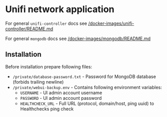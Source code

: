 # Unifi network application

For general `unifi-controller` docs see [/docker-images/unifi-controller/README.md](../../../../docker-images/external/unifi-controller/README.md)

For general `mongodb` docs see [/docker-images/mongodb/README.md](../../../../docker-images/database/mongodb/README.md)

## Installation

Before installation prepare following files:

- `/private/database-password.txt` - Password for MongoDB database (forbids trailing newline)
- `/private/webui-backup.env` - Contains following environment variables:
  - `USERNAME` - UI admin account username
  - `PASSWORD` - UI admin account password
  - `HEALTHCHECK_URL` - Full URL (protocol, domain/host, ping uuid) to Healthchecks ping check

